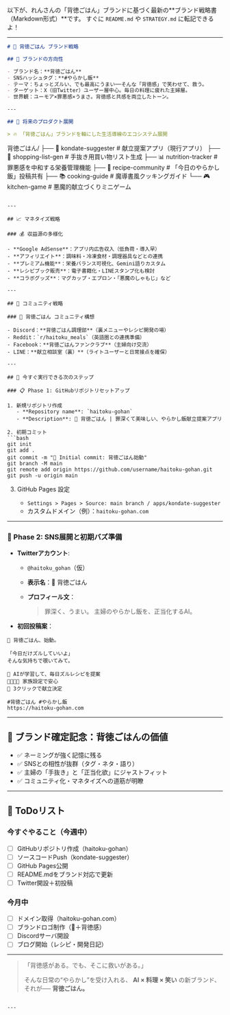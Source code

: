 以下が、れんさんの「背徳ごはん」ブランドに基づく最新の\*\*ブランド戦略書（Markdown形式）\*\*です。
すぐに `README.md` や `STRATEGY.md` に転記できるよ！

---

```markdown
# 🍳 背徳ごはん ブランド戦略

## 🎨 ブランドの方向性

- ブランド名：**背徳ごはん**
- SNSハッシュタグ：**#やらかし飯**
- テーマ：ちょっとズルい、でも最高にうまい──そんな「背徳感」で笑わせて、救う。
- ターゲット：X（旧Twitter）ユーザー層中心。毎日の料理に疲れた主婦層。
- 世界観：ユーモア×罪悪感×うまさ。背徳感と共感を両立したトーン。

---

## 🏢 将来のプロダクト展開

> 🔥 「背徳ごはん」ブランドを軸にした生活導線のエコシステム展開

```

背徳ごはん/
├── 📱 kondate-suggester     # 献立提案アプリ（現行アプリ）
├── 🛒 shopping-list-gen     # 手抜き用買い物リスト生成
├── 📊 nutrition-tracker     # 罪悪感を中和する栄養管理機能
├── 👥 recipe-community      # 「今日のやらかし飯」投稿共有
├── 📚 cooking-guide         # 魔導書風クッキングガイド
└── 🎮 kitchen-game          # 悪魔的献立づくりミニゲーム

````

---

## 📈 マネタイズ戦略

### 💰 収益源の多様化

- **Google AdSense**：アプリ内広告収入（低負荷・導入早）
- **アフィリエイト**：調味料・冷凍食材・調理器具などとの連携
- **プレミアム機能**：栄養バランス可視化、Gemini語りカスタム
- **レシピブック販売**：電子書籍化・LINEスタンプ化も検討
- **コラボグッズ**：マグカップ・エプロン・「悪魔のしゃもじ」など

---

## 🎯 コミュニティ戦略

### 👥 背徳ごはん コミュニティ構想

- Discord：**背徳ごはん調理部**（裏メニューやレシピ開発の場）
- Reddit：`r/haitoku_meals`（英語圏との連携準備）
- Facebook：**背徳ごはんファンクラブ**（主婦向け交流）
- LINE：**献立相談室（裏）**（ライトユーザーと日常接点を確保）

---

## 🚀 今すぐ実行できる次のステップ

### 📋 Phase 1: GitHubリポジトリセットアップ

1. 新規リポジトリ作成  
   - **Repository name**: `haitoku-gohan`  
   - **Description**: 🍳 背徳ごはん | 罪深くて美味しい、やらかし飯献立提案アプリ

2. 初期コミット
```bash
git init
git add .
git commit -m "🍳 Initial commit: 背徳ごはん始動"
git branch -M main
git remote add origin https://github.com/username/haitoku-gohan.git
git push -u origin main
````

3. GitHub Pages 設定

   * `Settings > Pages > Source: main branch / apps/kondate-suggester`
   * カスタムドメイン（例）：`haitoku-gohan.com`

---

### 📱 Phase 2: SNS展開と初期バズ準備

* **Twitterアカウント**:

  * `@haitoku_gohan`（仮）
  * **表示名**：🍳 背徳ごはん
  * **プロフィール文**：

    > 罪深く、うまい。
    > 主婦のやらかし飯を、正当化するAI。

* **初回投稿案**：

```
🍳 背徳ごはん、始動。

「今日だけズルしていいよ」
そんな気持ちで覗いてみて。

🧠 AIが学習して、毎日ズルレシピを提案
👨‍👩‍👧‍👦 家族設定で安心
🍳 3クリックで献立決定

#背徳ごはん #やらかし飯
https://haitoku-gohan.com
```

---

## 🎉 ブランド確定記念：背徳ごはんの価値

* ✅ ネーミングが強く記憶に残る
* ✅ SNSとの相性が抜群（タグ・ネタ・語り）
* ✅ 主婦の「手抜き」と「正当化欲」にジャストフィット
* ✅ コミュニティ化・マネタイズへの道筋が明瞭

---

## 🎯 ToDoリスト

### 今すぐやること（今週中）

* [ ] GitHubリポジトリ作成（haitoku-gohan）
* [ ] ソースコードPush（kondate-suggester）
* [ ] GitHub Pages公開
* [ ] README.mdをブランド対応で更新
* [ ] Twitter開設＋初投稿

### 今月中

* [ ] ドメイン取得（haitoku-gohan.com）
* [ ] ブランドロゴ制作（🍳＋背徳感）
* [ ] Discordサーバ開設
* [ ] ブログ開始（レシピ・開発日記）

---

> 「背徳感がある。でも、そこに救いがある。」
>
> そんな日常の“やらかし”を受け入れる、
> **AI × 料理 × 笑い** の新ブランド、それが──
> **背徳ごはん。**

```

---

